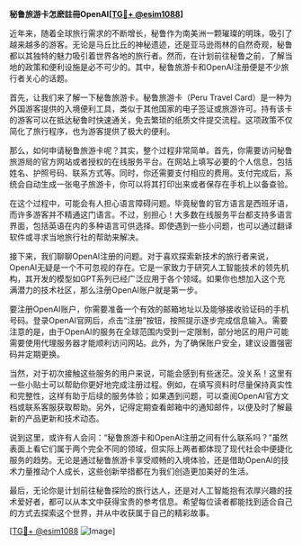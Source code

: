 **秘鲁旅游卡怎麽註冊OpenAI[[TG💪+ @esim1088](https://t.me/s/esim1088)]**

近年来，随着全球旅行需求的不断增长，秘鲁作为南美洲一颗璀璨的明珠，吸引了越来越多的游客。无论是马丘比丘的神秘遗迹，还是亚马逊雨林的自然奇观，秘鲁都以其独特的魅力吸引着世界各地的旅行者。然而，在计划前往秘鲁之前，了解当地的政策和便利设施是必不可少的。其中，秘鲁旅游卡和OpenAI注册便是不少旅行者关心的话题。

首先，让我们来了解一下秘鲁旅游卡。秘鲁旅游卡（Peru Travel Card）是一种为外国游客提供的入境便利工具，类似于其他国家的电子签证或旅游许可。持有该卡的游客可以在抵达秘鲁时快速通关，免去繁琐的纸质文件提交流程。这项政策不仅简化了旅行程序，也为游客提供了极大的便利。

那么，如何申请秘鲁旅游卡呢？其实，整个过程非常简单。首先，你需要访问秘鲁旅游局的官方网站或者授权的在线服务平台。在网站上填写必要的个人信息，包括姓名、护照号码、联系方式等。同时，你还需要支付相应的费用。支付完成后，系统会自动生成一张电子旅游卡，你可以将其打印出来或者保存在手机上以备查验。

在这个过程中，可能会有人担心语言障碍问题。毕竟秘鲁的官方语言是西班牙语，而许多游客并不精通这门语言。不过，别担心！大多数在线服务平台都支持多语言界面，包括英语在内的多种语言可供选择。即使遇到一些小问题，也可以通过翻译软件或寻求当地旅行社的帮助来解决。

接下来，我们聊聊OpenAI注册的问题。对于喜欢探索新技术的旅行者来说，OpenAI无疑是一个不可忽视的存在。它是一家致力于研究人工智能技术的领先机构，其开发的模型如GPT系列已经广泛应用于各个领域。如果你也想加入这个充满潜力的技术社区，那么注册OpenAI账户就是第一步。

要注册OpenAI账户，你需要准备一个有效的邮箱地址以及能够接收验证码的手机号码。登录OpenAI官网后，点击“注册”按钮，按照提示逐步完成信息输入。需要注意的是，由于OpenAI的服务在全球范围内受到一定限制，部分地区的用户可能需要使用代理服务器才能顺利访问网站。此外，为了确保账户安全，建议设置强密码并定期更换。

当然，对于初次接触这些服务的用户来说，可能会感到有些迷茫。没关系！这里有一些小贴士可以帮助你更好地完成注册过程。例如，在填写资料时尽量保持真实性和完整性，这样有助于后续的服务体验；如果遇到问题，可以查阅OpenAI官方文档或联系客服获取帮助。另外，记得定期查看邮箱中的通知邮件，以便及时了解最新的产品更新和技术动态。

说到这里，或许有人会问：“秘鲁旅游卡和OpenAI注册之间有什么联系吗？”虽然表面上看它们属于两个完全不同的领域，但实际上两者都体现了现代社会中便捷化服务的趋势。无论是通过秘鲁旅游卡享受顺畅的入境体验，还是借助OpenAI的技术力量推动个人成长，这些创新举措都在为我们创造更加美好的生活。

最后，无论你是计划前往秘鲁探险的旅行达人，还是对人工智能抱有浓厚兴趣的技术爱好者，都可以从本文中获得宝贵的参考信息。希望每位读者都能找到适合自己的方式去探索这个世界，并从中收获属于自己的精彩故事。

[[TG💪+ @esim1088](https://t.me/s/esim1088) ![Image](https://i.postimg.cc/4NQfJmqS/Snipaste-2025-05-13-00-14-12.png)]